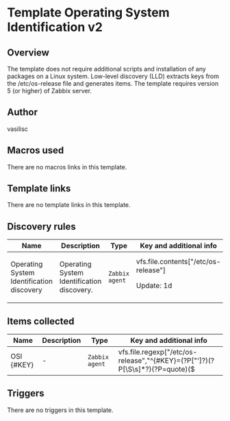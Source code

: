 # Template Operating System Identification v2

## Overview

The template does not require additional scripts and installation of any packages on a Linux system. Low-level discovery (LLD) extracts keys from the /etc/os-release file and generates items. The template requires version 5 (or higher) of Zabbix server.



## Author

vasilisc

## Macros used

There are no macros links in this template.

## Template links

There are no template links in this template.

## Discovery rules

|Name|Description|Type|Key and additional info|
|----|-----------|----|----|
|Operating System Identification discovery|<p>Operating System Identification discovery.</p>|`Zabbix agent`|vfs.file.contents["/etc/os-release"]<p>Update: 1d</p>|
## Items collected

|Name|Description|Type|Key and additional info|
|----|-----------|----|----|
|OSI {#KEY}|<p>-</p>|`Zabbix agent`|vfs.file.regexp["/etc/os-release","^{#KEY}=(?P<quote>[\"']?)(?P<value>[\S\s]*?)(?P=quote)($|\s)",,,,\2]<p>Update: 1d</p><p>LLD</p>|
## Triggers

There are no triggers in this template.

